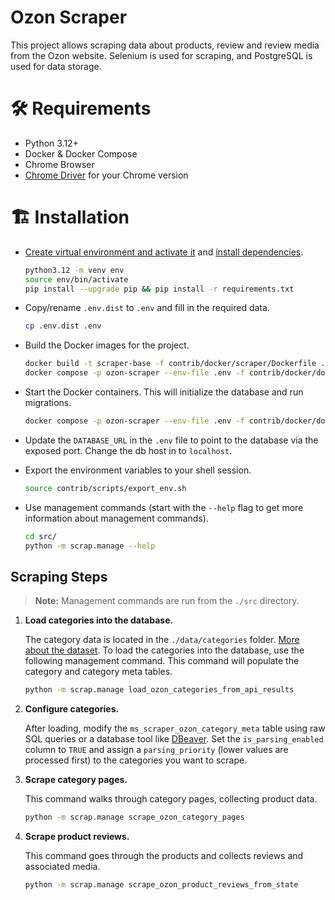 # Ozon Scraper

This project allows scraping data about products, review and review media from the Ozon website. Selenium is used for scraping, and PostgreSQL is used for data storage.


# 🛠️ Requirements

- Python 3.12+
- Docker & Docker Compose
- Chrome Browser
- [Chrome Driver](https://googlechromelabs.github.io/chrome-for-testing/) for your Chrome version


# 🏗️ Installation

- [Create virtual environment and activate it](https://packaging.python.org/en/latest/guides/installing-using-pip-and-virtual-environments/#creating-a-virtual-environment) and [install dependencies](https://packaging.python.org/en/latest/guides/installing-using-pip-and-virtual-environments/#using-requirements-files).

    ```bash
    python3.12 -m venv env
    source env/bin/activate
    pip install --upgrade pip && pip install -r requirements.txt
    ```

- Copy/rename `.env.dist` to `.env` and fill in the required data.

    ```bash
    cp .env.dist .env
    ```

- Build the Docker images for the project.

    ```bash
    docker build -t scraper-base -f contrib/docker/scraper/Dockerfile .
    docker compose -p ozon-scraper --env-file .env -f contrib/docker/docker-compose.yml build
    ```

- Start the Docker containers. This will initialize the database and run migrations.

    ```bash
    docker compose -p ozon-scraper --env-file .env -f contrib/docker/docker-compose.yml up -d
    ```

- Update the `DATABASE_URL` in the `.env` file to point to the database via the exposed port. Change the db host in to `localhost`.

- Export the environment variables to your shell session.

    ```bash
    source contrib/scripts/export_env.sh
    ```
- Use management commands (start with the `--help` flag to get more information about management commands).

    ```bash
    cd src/
    python -m scrap.manage --help
    ```

## Scraping Steps

> **Note:** Management commands are run from the `./src` directory.

1. **Load categories into the database.**

    The category data is located in the `./data/categories` folder. [More about the dataset](data/categories/README.md). To load the categories into the database, use the following management command. This command will populate the category and category meta tables.

    ```bash
    python -m scrap.manage load_ozon_categories_from_api_results
    ```

2. **Configure categories.**

    After loading, modify the `ms_scraper_ozon_category_meta` table using raw SQL queries or a database tool like [DBeaver](https://dbeaver.io/). Set the `is_parsing_enabled` column to `TRUE` and assign a `parsing_priority` (lower values are processed first) to the categories you want to scrape.

3. **Scrape category pages.**

    This command walks through category pages, collecting product data.

    ```bash
    python -m scrap.manage scrape_ozon_category_pages
    ```

4. **Scrape product reviews.**

    This command goes through the products and collects reviews and associated media.

    ```bash
    python -m scrap.manage scrape_ozon_product_reviews_from_state
    ```
